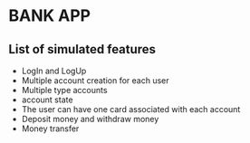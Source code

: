 # BANK APP

## List of simulated features
* LogIn and LogUp
* Multiple account creation for each user
* Multiple type accounts
* account state
* The user can have one card associated with each account
* Deposit money and withdraw money
* Money transfer
